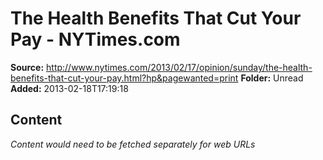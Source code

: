 # The Health Benefits That Cut Your Pay - NYTimes.com

**Source:** http://www.nytimes.com/2013/02/17/opinion/sunday/the-health-benefits-that-cut-your-pay.html?hp&pagewanted=print
**Folder:** Unread
**Added:** 2013-02-18T17:19:18




## Content
*Content would need to be fetched separately for web URLs*

